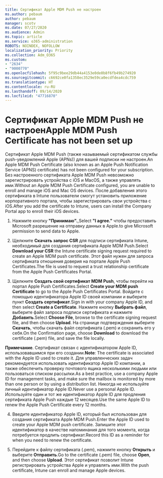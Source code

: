 ```yaml
---
title: Сертификат Apple MDM Push не настроен
ms.author: pebaum
author: pebaum
manager: scotv
ms.date: 07/27/2020
ms.audience: Admin
ms.topic: article
ms.service: o365-administration
ROBOTS: NOINDEX, NOFOLLOW
localization_priority: Priority
ms.collection: Adm_O365
ms.custom:
- "2634"
- "9000770"
ms.openlocfilehash: 5f95c9bee29db44a4153e0de0b8f6fb49b274920
ms.sourcegitcommit: c6692ce0fa1358ec3529e59ca0ecdfdea4cdc759
ms.translationtype: HT
ms.contentlocale: ru-RU
ms.lasthandoff: 09/14/2020
ms.locfileid: "47716870"
---
```

# <a name="apple-mdm-push-certificate-has-not-been-set-up"></a><span data-ttu-id="a460d-102">Сертификат Apple MDM Push не настроен</span><span class="sxs-lookup"><span data-stu-id="a460d-102">Apple MDM Push Certificate has not been set up</span></span>

<span data-ttu-id="a460d-103">Сертификат Apple MDM Push (также называемый сертификатом службы push-уведомлений Apple (APNs)) для вашей подписки не настроен.</span><span class="sxs-lookup"><span data-stu-id="a460d-103">An Apple MDM Push Certificate (also known as an Apple Push Notification Service (APNS) certificate) has not been configured for your subscription.</span></span> <span data-ttu-id="a460d-104">Без настроенного сертификата Apple MDM Push невозможно зарегистрировать устройства с iOS и MacOS, а также управлять ими.</span><span class="sxs-lookup"><span data-stu-id="a460d-104">Without an Apple MDM Push Certificate configured, you are unable to enroll and manage iOS and Mac OS devices.</span></span> <span data-ttu-id="a460d-105">После добавления этого сертификата в Intune пользователи смогут установить приложение корпоративного портала, чтобы зарегистрировать свои устройства с iOS.</span><span class="sxs-lookup"><span data-stu-id="a460d-105">After you add the certificate to Intune, users can install the Company Portal app to enroll their iOS devices.</span></span>

1. <span data-ttu-id="a460d-106">Нажмите кнопку **"Принимаю".**,</span><span class="sxs-lookup"><span data-stu-id="a460d-106">Select **"I agree."**</span></span> <span data-ttu-id="a460d-107">чтобы предоставить Microsoft разрешение на отправку данных в Apple.</span><span class="sxs-lookup"><span data-stu-id="a460d-107">to give Microsoft permission to send data to Apple.</span></span>

2. <span data-ttu-id="a460d-108">Щелкните **Скачать запрос CSR** для подписи сертификата Intune, необходимый для создания сертификата Apple MDM Push.</span><span class="sxs-lookup"><span data-stu-id="a460d-108">Select **Download your CSR** the Intune certificate signing request required to create an Apple MDM push certificate.</span></span> <span data-ttu-id="a460d-109">Этот файл нужен для запроса сертификата отношения доверия на портале Apple Push Certificates.</span><span class="sxs-lookup"><span data-stu-id="a460d-109">The file is used to request a trust relationship certificate from the Apple Push Certificates Portal.</span></span>

3. <span data-ttu-id="a460d-110">Щелкните **Создать свой сертификат MDM Push**, чтобы перейти на портал Apple Push Certificates.</span><span class="sxs-lookup"><span data-stu-id="a460d-110">Select **Create your MDM push Certificate** to go to the Apple Push Certificates Portal.</span></span> <span data-ttu-id="a460d-111">Войдите с помощью идентификатора Apple ID своей компании и выберите пункт **Создать сертификат**.</span><span class="sxs-lookup"><span data-stu-id="a460d-111">Sign in with your company Apple ID, and then select **Create a Certificate**.</span></span> <span data-ttu-id="a460d-112">Нажмите кнопку **Выбрать файл**, выберите файл запроса подписи сертификата и нажмите **Добавить**.</span><span class="sxs-lookup"><span data-stu-id="a460d-112">Select **Choose File**, browse to the certificate signing request file, and then choose **Upload**.</span></span> <span data-ttu-id="a460d-113">На странице подтверждения выберите **Скачать**, чтобы скачать файл сертификата (.pem) и сохранить его у себя.</span><span class="sxs-lookup"><span data-stu-id="a460d-113">On the Confirmation page, choose **Download** to download the certificate (.pem) file, and save the file locally.</span></span>
 
<span data-ttu-id="a460d-114">**Примечание**. Сертификат связан с идентификатором Apple ID, использовавшимся при его создании.</span><span class="sxs-lookup"><span data-stu-id="a460d-114">**Note**: The certificate is associated with the Apple ID used to create it.</span></span> <span data-ttu-id="a460d-115">Для управленческих задач рекомендуется использовать идентификатор Apple ID компании, а также обеспечить проверку почтового ящика несколькими людьми или пользоваться списком рассылки.</span><span class="sxs-lookup"><span data-stu-id="a460d-115">As a best practice, use a company Apple ID for management tasks, and make sure the mailbox is monitored by more than one person or by using a distribution list.</span></span> <span data-ttu-id="a460d-116">Никогда не используйте личный идентификатор Apple ID.</span><span class="sxs-lookup"><span data-stu-id="a460d-116">Never use a personal Apple ID.</span></span> <span data-ttu-id="a460d-117">Используйте один и тот же идентификатор Apple ID для продления сертификата Apple Push каждые 12 месяцев.</span><span class="sxs-lookup"><span data-stu-id="a460d-117">Use the same Apple ID to renew the Apple Push Certificate every 12 months.</span></span>
 
4. <span data-ttu-id="a460d-118">Введите идентификатор Apple ID, который был использован для создания сертификата Apple MDM Push.</span><span class="sxs-lookup"><span data-stu-id="a460d-118">Enter the Apple ID used to create your Apple MDM push certificate.</span></span> <span data-ttu-id="a460d-119">Запишите этот идентификатор в качестве напоминания для того момента, когда потребуется продлить сертификат.</span><span class="sxs-lookup"><span data-stu-id="a460d-119">Record this ID as a reminder for when you need to renew the certificate.</span></span>

5. <span data-ttu-id="a460d-120">Перейдите к файлу сертификата (.pem), нажмите кнопку **Открыть** и выберите **Отправить**.</span><span class="sxs-lookup"><span data-stu-id="a460d-120">Go to the certificate (.pem) file, choose **Open**, and then choose **Upload**.</span></span> <span data-ttu-id="a460d-121">Этот сертификат позволит Intune регистрировать устройства Apple и управлять ими.</span><span class="sxs-lookup"><span data-stu-id="a460d-121">With the push certificate, Intune can enroll and manage Apple devices.</span></span>